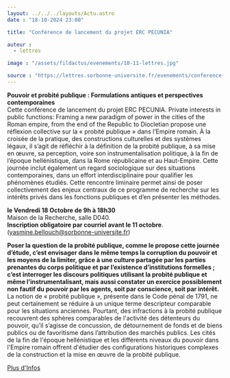 ```yaml
---
layout: ../../../layouts/Actu.astro
date : "18-10-2024 23:00"

title: "Conférence de lancement du projet ERC PECUNIA"

auteur :
  - lettres

image : "/assets/fildactus/evenements/10-11-lettres.jpg"

source : "https://lettres.sorbonne-universite.fr/evenements/conference-de-lancement-du-projet-erc-pecunia"
---
```


__Pouvoir et probité publique : Formulations antiques et perspectives contemporaines__  
Cette conférence de lancement du projet ERC PECUNIA. Private interests in public functions: Framing a new paradigm of power in the cities of the Roman empire, from the end of the Republic to Diocletian propose une réflexion collective sur la « probité publique » dans l’Empire romain. À la croisée de la pratique, des constructions culturelles et des systèmes légaux, il s’agit de réfléchir à la définition de la probité publique, à sa mise en œuvre, sa perception, voire son instrumentalisation politique, à la fin de l’époque hellénistique, dans la Rome républicaine et au Haut-Empire. Cette journée inclut également un regard sociologique sur des situations contemporaines, dans un effort interdisciplinaire pour qualifier les phénomènes étudiés. Cette rencontre liminaire permet ainsi de poser collectivement des enjeux centraux de ce programme de recherche sur les intérêts privés dans les fonctions publiques et d’en présenter les méthodes.

__le Vendredi 18 Octobre de 9h à 18h30__  
Maison de la Recherche, salle D040.  
__Inscription obligatoire par courriel avant le 11 octobre__. (yasmine.bellouch@sorbonne-universite.fr)

__Poser la question de la probité publique, comme le propose cette journée d’étude, c’est envisager dans le même temps la corruption du pouvoir et les moyens de la limiter, grâce à une culture partagée par les parties prenantes du corps politique et par l’existence d’institutions formelles ; c’est interroger les discours politiques utilisant la probité publique et même l’instrumentalisant, mais aussi constater un exercice possiblement non fautif du pouvoir par les agents, soit par conscience, soit par intérêt.__ La notion de « probité publique », présente dans le Code pénal de 1791, ne peut certainement se réduire à un unique terme descripteur comparable pour les situations anciennes. Pourtant, des infractions à la probité publique recouvrent des sphères comparables de l'activité des détenteurs du pouvoir, qu’il s’agisse de concussion, de détournement de fonds et de biens publics ou de favoritisme dans l’attribution des marchés publics. Les cités de la fin de l'époque hellénistique et les différents niveaux du pouvoir dans l'Empire romain offrent d'étudier des configurations historiques complexes de la construction et la mise en œuvre de la probité publique.

[Plus d'Infos](https://lettres.sorbonne-universite.fr/evenements/conference-de-lancement-du-projet-erc-pecunia)